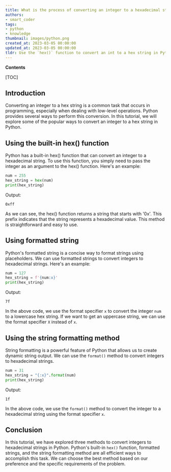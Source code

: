 ```yaml
---
title: What is the process of converting an integer to a hexadecimal string?
authors:
- smart_coder
tags:
- python
- knowledge
thumbnail: images/python.png
created_at: 2023-03-05 00:00:00
updated_at: 2023-03-05 00:00:00
tldr: Use the `hex()` function to convert an int to a hex string in Python.
---
```


**Contents**

[TOC]

## Introduction

Converting an integer to a hex string is a common task that occurs in programming, especially when dealing with low-level operations. Python provides several ways to perform this conversion. In this tutorial, we will explore some of the popular ways to convert an integer to a hex string in Python.


## Using the built-in hex() function

Python has a built-in hex() function that can convert an integer to a hexadecimal string. To use this function, you simply need to pass the integer as an argument to the hex() function. Here's an example:

```python
num = 255
hex_string = hex(num)
print(hex_string)
```

Output:
```
0xff
```

As we can see, the hex() function returns a string that starts with '0x'. This prefix indicates that the string represents a hexadecimal value. This method is straightforward and easy to use.


## Using formatted string

Python's formatted string is a concise way to format strings using placeholders. We can use formatted strings to convert integers to hexadecimal strings. Here's an example:

```python
num = 127
hex_string = f'{num:x}'
print(hex_string)
```

Output:
```
7f
```

In the above code, we use the format specifier `x` to convert the integer `num` to a lowercase hex string. If we want to get an uppercase string, we can use the format specifier `X` instead of `x`.

## Using the string formatting method

String formatting is a powerful feature of Python that allows us to create dynamic string output. We can use the `format()` method to convert integers to hexadecimal strings.

```python
num = 31
hex_string = "{:x}".format(num)
print(hex_string)
```

Output:
```
1f
```

In the above code, we use the `format()` method to convert the integer to a hexadecimal string using the format specifier `x`.

## Conclusion

In this tutorial, we have explored three methods to convert integers to hexadecimal strings in Python. Python's built-in `hex()` function, formatted strings, and the string formatting method are all efficient ways to accomplish this task. We can choose the best method based on our preference and the specific requirements of the problem.
